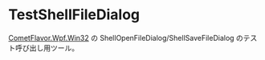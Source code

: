 # TestShellFileDialog

[CometFlavor.Wpf.Win32](https://github.com/toras9000/CometFlavor) の ShellOpenFileDialog/ShellSaveFileDialog のテスト呼び出し用ツール。
